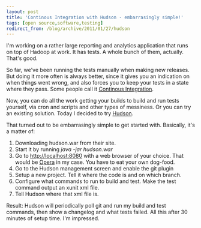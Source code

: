 ```yaml
---
layout: post
title: 'Continous Integration with Hudson - embarrasingly simple!'
tags: [open source,software,testing]
redirect_from: /blog/archive/2011/01/27/hudson
---
```


I'm working on a rather large reporting and analytics application that
runs on top of Hadoop at work. It has tests. A whole bunch of them,
actually. That's good.

So far, we've been running the tests manually when making new releases.
But doing it more often is always better, since it gives you an
indication on when things went wrong, and also forces you to keep your
tests in a state where they pass. Some people call it [Continous
Integration](http://en.wikipedia.org/wiki/Continuous_integration).

Now, you can do all the work getting your builds to build and run tests
yourself, via cron and scripts and other types of messiness. Or you can
try an existing solution. Today I decided to try
[Hudson](http://www.hudson-ci.org/).

That turned out to be embarrasingly simple to get started with.
Basically, it's a matter of:

1.  Downloading hudson.war from their site.
2.  Start it by running *java -jar hudson.war*
3.  Go to [http://localhost:8080](http://localhost:8080) with a web
    browser of your choice. That would be
    [Opera](http://www.opera.com/browser/) in my case. You have to eat
    your own dog-food.
4.  Go to the Hudson management screen and enable the git plugin
5.  Setup a new project. Tell it where the code is and on which branch.
6.  Configure what commands to run to build and test. Make the test
    command output an xunit xml file.
7.  Tell Hudson where that xml file is.

Result: Hudson will periodically poll git and run my build and test
commands, then show a changelog and what tests failed. All this after 30
minutes of setup time. I'm impressed.

